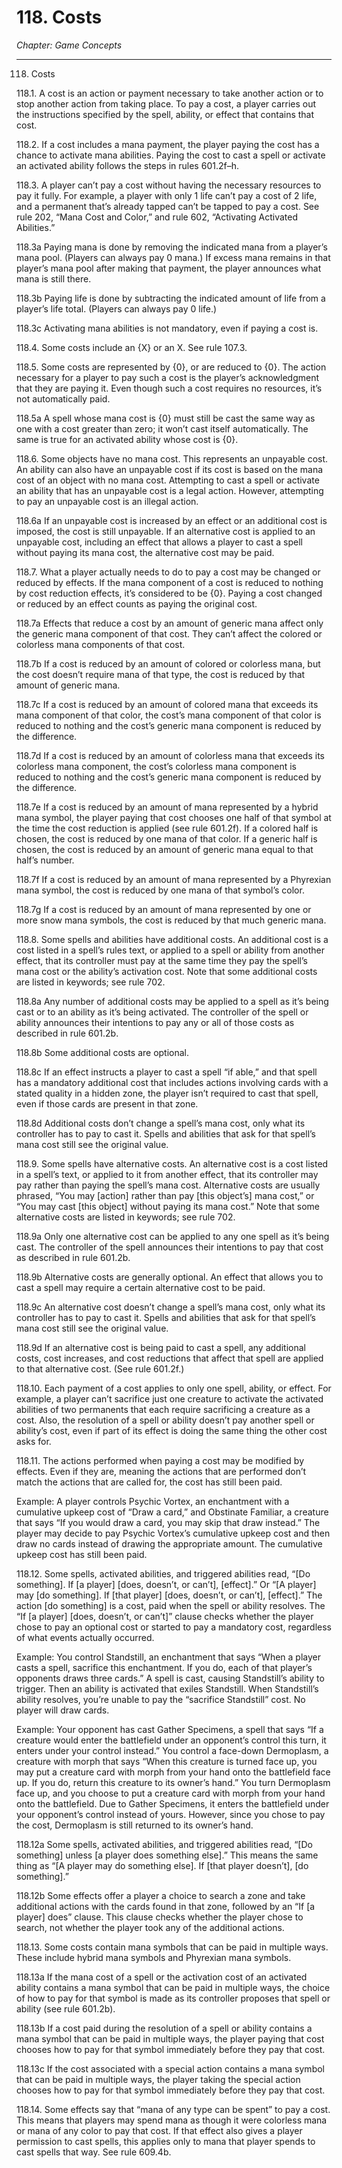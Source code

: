 # 118. Costs

*Chapter: Game Concepts*

---

118. Costs



118.1. A cost is an action or payment necessary to take another action or to stop another action from taking place. To pay a cost, a player carries out the instructions specified by the spell, ability, or effect that contains that cost.



118.2. If a cost includes a mana payment, the player paying the cost has a chance to activate mana abilities. Paying the cost to cast a spell or activate an activated ability follows the steps in rules 601.2f–h.



118.3. A player can’t pay a cost without having the necessary resources to pay it fully. For example, a player with only 1 life can’t pay a cost of 2 life, and a permanent that’s already tapped can’t be tapped to pay a cost. See rule 202, “Mana Cost and Color,” and rule 602, “Activating Activated Abilities.”



118.3a Paying mana is done by removing the indicated mana from a player’s mana pool. (Players can always pay 0 mana.) If excess mana remains in that player’s mana pool after making that payment, the player announces what mana is still there.



118.3b Paying life is done by subtracting the indicated amount of life from a player’s life total. (Players can always pay 0 life.)



118.3c Activating mana abilities is not mandatory, even if paying a cost is.



118.4. Some costs include an {X} or an X. See rule 107.3.



118.5. Some costs are represented by {0}, or are reduced to {0}. The action necessary for a player to pay such a cost is the player’s acknowledgment that they are paying it. Even though such a cost requires no resources, it’s not automatically paid.



118.5a A spell whose mana cost is {0} must still be cast the same way as one with a cost greater than zero; it won’t cast itself automatically. The same is true for an activated ability whose cost is {0}.



118.6. Some objects have no mana cost. This represents an unpayable cost. An ability can also have an unpayable cost if its cost is based on the mana cost of an object with no mana cost. Attempting to cast a spell or activate an ability that has an unpayable cost is a legal action. However, attempting to pay an unpayable cost is an illegal action.



118.6a If an unpayable cost is increased by an effect or an additional cost is imposed, the cost is still unpayable. If an alternative cost is applied to an unpayable cost, including an effect that allows a player to cast a spell without paying its mana cost, the alternative cost may be paid.



118.7. What a player actually needs to do to pay a cost may be changed or reduced by effects. If the mana component of a cost is reduced to nothing by cost reduction effects, it’s considered to be {0}. Paying a cost changed or reduced by an effect counts as paying the original cost.



118.7a Effects that reduce a cost by an amount of generic mana affect only the generic mana component of that cost. They can’t affect the colored or colorless mana components of that cost.



118.7b If a cost is reduced by an amount of colored or colorless mana, but the cost doesn’t require mana of that type, the cost is reduced by that amount of generic mana.



118.7c If a cost is reduced by an amount of colored mana that exceeds its mana component of that color, the cost’s mana component of that color is reduced to nothing and the cost’s generic mana component is reduced by the difference.



118.7d If a cost is reduced by an amount of colorless mana that exceeds its colorless mana component, the cost’s colorless mana component is reduced to nothing and the cost’s generic mana component is reduced by the difference.



118.7e If a cost is reduced by an amount of mana represented by a hybrid mana symbol, the player paying that cost chooses one half of that symbol at the time the cost reduction is applied (see rule 601.2f). If a colored half is chosen, the cost is reduced by one mana of that color. If a generic half is chosen, the cost is reduced by an amount of generic mana equal to that half’s number.



118.7f If a cost is reduced by an amount of mana represented by a Phyrexian mana symbol, the cost is reduced by one mana of that symbol’s color.



118.7g If a cost is reduced by an amount of mana represented by one or more snow mana symbols, the cost is reduced by that much generic mana.



118.8. Some spells and abilities have additional costs. An additional cost is a cost listed in a spell’s rules text, or applied to a spell or ability from another effect, that its controller must pay at the same time they pay the spell’s mana cost or the ability’s activation cost. Note that some additional costs are listed in keywords; see rule 702.



118.8a Any number of additional costs may be applied to a spell as it’s being cast or to an ability as it’s being activated. The controller of the spell or ability announces their intentions to pay any or all of those costs as described in rule 601.2b.



118.8b Some additional costs are optional.



118.8c If an effect instructs a player to cast a spell “if able,” and that spell has a mandatory additional cost that includes actions involving cards with a stated quality in a hidden zone, the player isn’t required to cast that spell, even if those cards are present in that zone.



118.8d Additional costs don’t change a spell’s mana cost, only what its controller has to pay to cast it. Spells and abilities that ask for that spell’s mana cost still see the original value.



118.9. Some spells have alternative costs. An alternative cost is a cost listed in a spell’s text, or applied to it from another effect, that its controller may pay rather than paying the spell’s mana cost. Alternative costs are usually phrased, “You may [action] rather than pay [this object’s] mana cost,” or “You may cast [this object] without paying its mana cost.” Note that some alternative costs are listed in keywords; see rule 702.



118.9a Only one alternative cost can be applied to any one spell as it’s being cast. The controller of the spell announces their intentions to pay that cost as described in rule 601.2b.



118.9b Alternative costs are generally optional. An effect that allows you to cast a spell may require a certain alternative cost to be paid.



118.9c An alternative cost doesn’t change a spell’s mana cost, only what its controller has to pay to cast it. Spells and abilities that ask for that spell’s mana cost still see the original value.



118.9d If an alternative cost is being paid to cast a spell, any additional costs, cost increases, and cost reductions that affect that spell are applied to that alternative cost. (See rule 601.2f.)



118.10. Each payment of a cost applies to only one spell, ability, or effect. For example, a player can’t sacrifice just one creature to activate the activated abilities of two permanents that each require sacrificing a creature as a cost. Also, the resolution of a spell or ability doesn’t pay another spell or ability’s cost, even if part of its effect is doing the same thing the other cost asks for.



118.11. The actions performed when paying a cost may be modified by effects. Even if they are, meaning the actions that are performed don’t match the actions that are called for, the cost has still been paid.

Example: A player controls Psychic Vortex, an enchantment with a cumulative upkeep cost of “Draw a card,” and Obstinate Familiar, a creature that says “If you would draw a card, you may skip that draw instead.” The player may decide to pay Psychic Vortex’s cumulative upkeep cost and then draw no cards instead of drawing the appropriate amount. The cumulative upkeep cost has still been paid.



118.12. Some spells, activated abilities, and triggered abilities read, “[Do something]. If [a player] [does, doesn’t, or can’t], [effect].” Or “[A player] may [do something]. If [that player] [does, doesn’t, or can’t], [effect].” The action [do something] is a cost, paid when the spell or ability resolves. The “If [a player] [does, doesn’t, or can’t]” clause checks whether the player chose to pay an optional cost or started to pay a mandatory cost, regardless of what events actually occurred.

Example: You control Standstill, an enchantment that says “When a player casts a spell, sacrifice this enchantment. If you do, each of that player’s opponents draws three cards.” A spell is cast, causing Standstill’s ability to trigger. Then an ability is activated that exiles Standstill. When Standstill’s ability resolves, you’re unable to pay the “sacrifice Standstill” cost. No player will draw cards.

Example: Your opponent has cast Gather Specimens, a spell that says “If a creature would enter the battlefield under an opponent’s control this turn, it enters under your control instead.” You control a face-down Dermoplasm, a creature with morph that says “When this creature is turned face up, you may put a creature card with morph from your hand onto the battlefield face up. If you do, return this creature to its owner’s hand.” You turn Dermoplasm face up, and you choose to put a creature card with morph from your hand onto the battlefield. Due to Gather Specimens, it enters the battlefield under your opponent’s control instead of yours. However, since you chose to pay the cost, Dermoplasm is still returned to its owner’s hand.



118.12a Some spells, activated abilities, and triggered abilities read, “[Do something] unless [a player does something else].” This means the same thing as “[A player may do something else]. If [that player doesn’t], [do something].”



118.12b Some effects offer a player a choice to search a zone and take additional actions with the cards found in that zone, followed by an “If [a player] does” clause. This clause checks whether the player chose to search, not whether the player took any of the additional actions.



118.13. Some costs contain mana symbols that can be paid in multiple ways. These include hybrid mana symbols and Phyrexian mana symbols.



118.13a If the mana cost of a spell or the activation cost of an activated ability contains a mana symbol that can be paid in multiple ways, the choice of how to pay for that symbol is made as its controller proposes that spell or ability (see rule 601.2b).



118.13b If a cost paid during the resolution of a spell or ability contains a mana symbol that can be paid in multiple ways, the player paying that cost chooses how to pay for that symbol immediately before they pay that cost.



118.13c If the cost associated with a special action contains a mana symbol that can be paid in multiple ways, the player taking the special action chooses how to pay for that symbol immediately before they pay that cost.



118.14. Some effects say that “mana of any type can be spent” to pay a cost. This means that players may spend mana as though it were colorless mana or mana of any color to pay that cost. If that effect also gives a player permission to cast spells, this applies only to mana that player spends to cast spells that way. See rule 609.4b.


